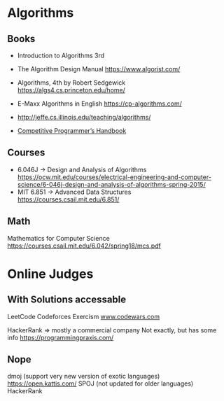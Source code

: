 # Algorithms

## Books

* Introduction to Algorithms 3rd
* The Algorithm Design Manual <https://www.algorist.com/>
* Algorithms, 4th by Robert Sedgewick <https://algs4.cs.princeton.edu/home/>

* E-Maxx Algorithms in English <https://cp-algorithms.com/>
* http://jeffe.cs.illinois.edu/teaching/algorithms/
* [Competitive Programmer’s Handbook](https://cses.fi/book/book.pdf)
## Courses

* 6.046J -> Design and Analysis of Algorithms
<https://ocw.mit.edu/courses/electrical-engineering-and-computer-science/6-046j-design-and-analysis-of-algorithms-spring-2015/>
* MIT 6.851  -> Advanced Data Structures
 <https://courses.csail.mit.edu/6.851/>

## Math

Mathematics for Computer Science <https://courses.csail.mit.edu/6.042/spring18/mcs.pdf>

# Online Judges

## With Solutions accessable
LeetCode
Codeforces
Exercism
www.codewars.com

HackerRank => mostly a commercial company
Not exactly, but has some info https://programmingpraxis.com/

## Nope
dmoj (support very new version of exotic languages)
https://open.kattis.com/
SPOJ (not updated for older languages)
HackerRank




